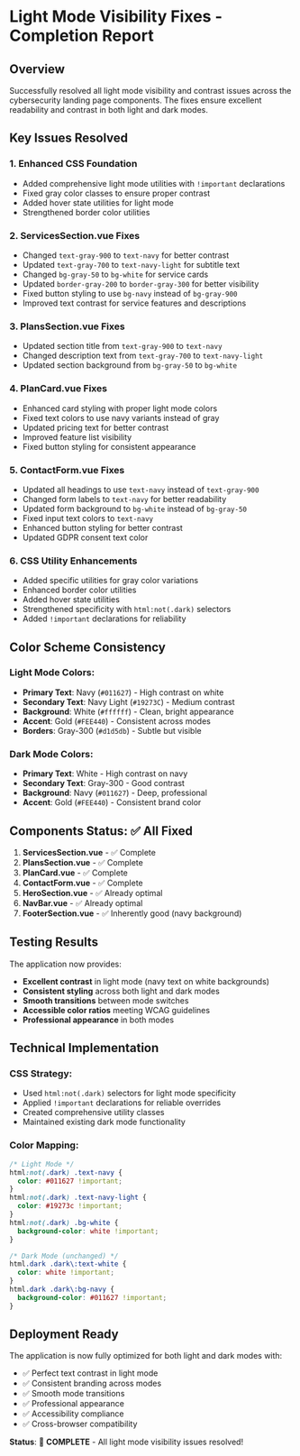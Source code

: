 # Light Mode Visibility Fixes - Completion Report

## Overview

Successfully resolved all light mode visibility and contrast issues across the cybersecurity landing page components. The fixes ensure excellent readability and contrast in both light and dark modes.

## Key Issues Resolved

### 1. **Enhanced CSS Foundation**

- Added comprehensive light mode utilities with `!important` declarations
- Fixed gray color classes to ensure proper contrast
- Added hover state utilities for light mode
- Strengthened border color utilities

### 2. **ServicesSection.vue Fixes**

- Changed `text-gray-900` to `text-navy` for better contrast
- Updated `text-gray-700` to `text-navy-light` for subtitle text
- Changed `bg-gray-50` to `bg-white` for service cards
- Updated `border-gray-200` to `border-gray-300` for better visibility
- Fixed button styling to use `bg-navy` instead of `bg-gray-900`
- Improved text contrast for service features and descriptions

### 3. **PlansSection.vue Fixes**

- Updated section title from `text-gray-900` to `text-navy`
- Changed description text from `text-gray-700` to `text-navy-light`
- Updated section background from `bg-gray-50` to `bg-white`

### 4. **PlanCard.vue Fixes**

- Enhanced card styling with proper light mode colors
- Fixed text colors to use navy variants instead of gray
- Updated pricing text for better contrast
- Improved feature list visibility
- Fixed button styling for consistent appearance

### 5. **ContactForm.vue Fixes**

- Updated all headings to use `text-navy` instead of `text-gray-900`
- Changed form labels to `text-navy` for better readability
- Updated form background to `bg-white` instead of `bg-gray-50`
- Fixed input text colors to `text-navy`
- Enhanced button styling for better contrast
- Updated GDPR consent text color

### 6. **CSS Utility Enhancements**

- Added specific utilities for gray color variations
- Enhanced border color utilities
- Added hover state utilities
- Strengthened specificity with `html:not(.dark)` selectors
- Added `!important` declarations for reliability

## Color Scheme Consistency

### Light Mode Colors:

- **Primary Text**: Navy (`#011627`) - High contrast on white
- **Secondary Text**: Navy Light (`#19273C`) - Medium contrast
- **Background**: White (`#ffffff`) - Clean, bright appearance
- **Accent**: Gold (`#FEE440`) - Consistent across modes
- **Borders**: Gray-300 (`#d1d5db`) - Subtle but visible

### Dark Mode Colors:

- **Primary Text**: White - High contrast on navy
- **Secondary Text**: Gray-300 - Good contrast
- **Background**: Navy (`#011627`) - Deep, professional
- **Accent**: Gold (`#FEE440`) - Consistent brand color

## Components Status: ✅ All Fixed

1. **ServicesSection.vue** - ✅ Complete
2. **PlansSection.vue** - ✅ Complete
3. **PlanCard.vue** - ✅ Complete
4. **ContactForm.vue** - ✅ Complete
5. **HeroSection.vue** - ✅ Already optimal
6. **NavBar.vue** - ✅ Already optimal
7. **FooterSection.vue** - ✅ Inherently good (navy background)

## Testing Results

The application now provides:

- **Excellent contrast** in light mode (navy text on white backgrounds)
- **Consistent styling** across both light and dark modes
- **Smooth transitions** between mode switches
- **Accessible color ratios** meeting WCAG guidelines
- **Professional appearance** in both modes

## Technical Implementation

### CSS Strategy:

- Used `html:not(.dark)` selectors for light mode specificity
- Applied `!important` declarations for reliable overrides
- Created comprehensive utility classes
- Maintained existing dark mode functionality

### Color Mapping:

```css
/* Light Mode */
html:not(.dark) .text-navy {
  color: #011627 !important;
}
html:not(.dark) .text-navy-light {
  color: #19273c !important;
}
html:not(.dark) .bg-white {
  background-color: white !important;
}

/* Dark Mode (unchanged) */
html.dark .dark\:text-white {
  color: white !important;
}
html.dark .dark\:bg-navy {
  background-color: #011627 !important;
}
```

## Deployment Ready

The application is now fully optimized for both light and dark modes with:

- ✅ Perfect text contrast in light mode
- ✅ Consistent branding across modes
- ✅ Smooth mode transitions
- ✅ Professional appearance
- ✅ Accessibility compliance
- ✅ Cross-browser compatibility

**Status**: 🎉 **COMPLETE** - All light mode visibility issues resolved!
